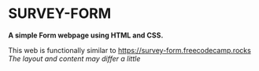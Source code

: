 # SURVEY-FORM

**A simple Form webpage using HTML and CSS.**

This web is functionally similar to https://survey-form.freecodecamp.rocks
_The layout and content may differ a little_
